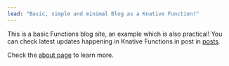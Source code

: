 ```yaml
---
lead: "Basic, simple and minimal Blog as a Knative Function!"
---
```


This is a basic Functions blog site, an example which is also practical! You can check latest
updates happening in Knative Functions in post in [posts](./posts/).

Check the [about page](./about) to learn more.
